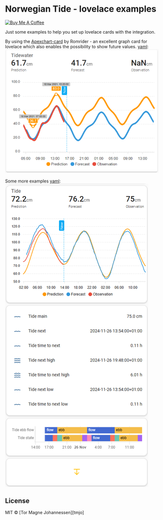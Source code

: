 # Norwegian Tide - lovelace examples
[![Buy Me A Coffee][buymeacoffee-image]][buymeacoffee-url]

Just some examples to help you set up lovelace cards with the integration.

By using the [Apexchart-card](https://github.com/RomRider/apexcharts-card) by Romrider - an excellent graph card for lovelace which also enables the possibility to show future values. [yaml](lovelace-apexchart.yaml):
![apexchart-card](../img/norwegiantide_apexchart.png "apexchart-card")



Some more examples [yaml](lovelace-all.yaml):
![lovelace](../img/norwegiantide_lovelace.png "lovelace")


## License
MIT © [Tor Magne Johannessen][tmjo]

<!-- Badges -->
[buymeacoffee-url]: https://www.buymeacoffee.com/tmjo
[buymeacoffee-image]: https://img.shields.io/badge/support-buymeacoffee-222222.svg?style=flat-square
